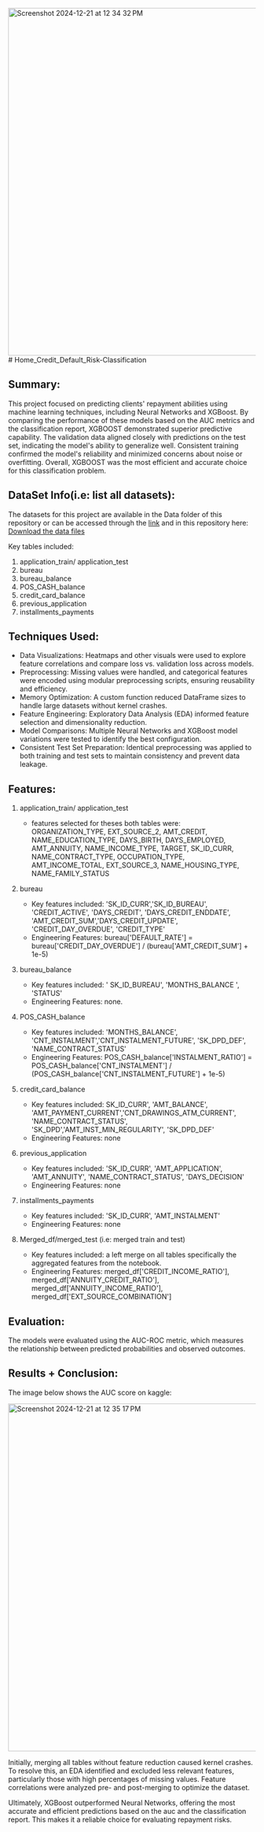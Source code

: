 <img width="706" alt="Screenshot 2024-12-21 at 12 34 32 PM" src="https://github.com/user-attachments/assets/87fd79f9-ab1b-4eed-a334-b63c5726f212" /># Home_Credit_Default_Risk-Classification

## Summary:

This project focused on predicting clients' repayment abilities using machine learning techniques, including Neural Networks and XGBoost. By comparing the performance of these models based on the AUC metrics and the classification report, XGBOOST demonstrated superior predictive capability. The validation data aligned closely with predictions on the test set, indicating the model's ability to generalize well. Consistent training  confirmed the model's reliability and minimized concerns about noise or overfitting. Overall, XGBOOST was the most efficient and accurate choice for this classification problem.


## DataSet Info(i.e: list all datasets):

The datasets for this project are available in the Data folder of this repository or can be accessed through the [link](https://www.kaggle.com/competitions/home-credit-default-risk/data) and in this repository here: [Download the data files](https://drive.google.com/drive/folders/1ZqFZP5VKpqYrKUJ4s1B3fvJL3aaKQF5H?usp=sharing)

Key tables included:

1. application_train/ application_test
2. bureau
3. bureau_balance
4. POS_CASH_balance
5. credit_card_balance
6. previous_application
7. installments_payments


## Techniques Used:

- Data Visualizations: Heatmaps and other visuals were used to explore feature correlations and compare loss vs. validation loss across models.
- Preprocessing: Missing values were handled, and categorical features were encoded using modular preprocessing scripts, ensuring reusability and efficiency.
- Memory Optimization: A custom function reduced DataFrame sizes to handle large datasets without kernel crashes.
- Feature Engineering: Exploratory Data Analysis (EDA) informed feature selection and dimensionality reduction.
- Model Comparisons: Multiple Neural Networks and XGBoost model variations were tested to identify the best configuration.
- Consistent Test Set Preparation: Identical preprocessing was applied to both training and test sets to maintain consistency and prevent data leakage.


## Features:

1. application_train/ application_test 
    - features selected for theses both tables were: 
    ORGANIZATION_TYPE, EXT_SOURCE_2, AMT_CREDIT, NAME_EDUCATION_TYPE, DAYS_BIRTH,        DAYS_EMPLOYED, AMT_ANNUITY, NAME_INCOME_TYPE, TARGET, SK_ID_CURR,          NAME_CONTRACT_TYPE, OCCUPATION_TYPE, AMT_INCOME_TOTAL, EXT_SOURCE_3,        NAME_HOUSING_TYPE, NAME_FAMILY_STATUS   

2. bureau 
    - Key features included: 'SK_ID_CURR','SK_ID_BUREAU', 'CREDIT_ACTIVE', 'DAYS_CREDIT', 'DAYS_CREDIT_ENDDATE', 'AMT_CREDIT_SUM','DAYS_CREDIT_UPDATE', 'CREDIT_DAY_OVERDUE', 'CREDIT_TYPE'
    - Engineering Features: bureau['DEFAULT_RATE'] = bureau['CREDIT_DAY_OVERDUE'] / (bureau['AMT_CREDIT_SUM'] + 1e-5)

3. bureau_balance 
    - Key features included: ' SK_ID_BUREAU', 'MONTHS_BALANCE ', 'STATUS'
    - Engineering Features: none.

4. POS_CASH_balance 
    - Key features included:  'MONTHS_BALANCE', 'CNT_INSTALMENT','CNT_INSTALMENT_FUTURE', 'SK_DPD_DEF', 'NAME_CONTRACT_STATUS'
    - Engineering Features: POS_CASH_balance['INSTALMENT_RATIO'] = POS_CASH_balance['CNT_INSTALMENT'] / (POS_CASH_balance['CNT_INSTALMENT_FUTURE'] + 1e-5)

5. credit_card_balance
    - Key features included: SK_ID_CURR', 'AMT_BALANCE', 'AMT_PAYMENT_CURRENT','CNT_DRAWINGS_ATM_CURRENT', 'NAME_CONTRACT_STATUS', 'SK_DPD','AMT_INST_MIN_REGULARITY', 'SK_DPD_DEF'
    - Engineering Features: none

6. previous_application
    - Key features included: 'SK_ID_CURR', 'AMT_APPLICATION', 'AMT_ANNUITY', 'NAME_CONTRACT_STATUS', 'DAYS_DECISION'
    - Engineering Features: none

7. installments_payments
    - Key features included: 'SK_ID_CURR', 'AMT_INSTALMENT'
    - Engineering Features: none

8. Merged_df/merged_test (i.e: merged train and test)
    - Key features included: a left merge on all tables specifically the aggregated features from the notebook. 
    - Engineering Features: merged_df['CREDIT_INCOME_RATIO'], 
    merged_df['ANNUITY_CREDIT_RATIO'], merged_df['ANNUITY_INCOME_RATIO'],
    merged_df['EXT_SOURCE_COMBINATION']


## Evaluation:

The models were evaluated using the AUC-ROC metric, which measures the relationship between predicted probabilities and observed outcomes.

## Results + Conclusion:

The image below shows the AUC score on kaggle:

<img width="706" alt="Screenshot 2024-12-21 at 12 35 17 PM" src="https://github.com/user-attachments/assets/691a43f5-53a5-4047-a88b-264d69e3dbf2" />

Initially, merging all tables without feature reduction caused kernel crashes. To resolve this, an EDA identified and excluded less relevant features, particularly those with high percentages of missing values. Feature correlations were analyzed pre- and post-merging to optimize the dataset.

Ultimately, XGBoost outperformed Neural Networks, offering the most accurate and efficient predictions based on the auc and the classification report. This makes it a reliable choice for evaluating repayment risks.

